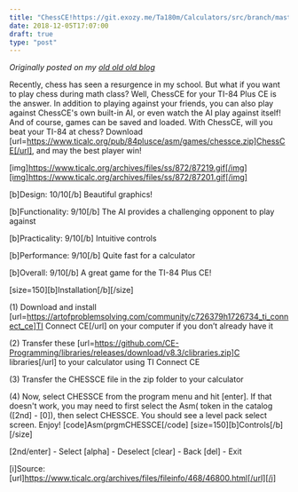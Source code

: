 ```yaml
---
title: "ChessCE!https://git.exozy.me/Ta180m/Calculators/src/branch/master"
date: 2018-12-05T17:07:00
draft: true
type: "post"
---
```



*Originally posted on my [old old old blog](https://artofproblemsolving.com/community/c726379h1749455_chessce)*


Recently, chess has seen a resurgence in my school. But what if you want to play chess during math class? Well, ChessCE for your TI-84 Plus CE is the answer. In addition to playing against your friends, you can also play against ChessCE's own built-in AI, or even watch the AI play against itself! And of course, games can be saved and loaded. With ChessCE, will you beat your TI-84 at chess? Download [url=https://www.ticalc.org/pub/84plusce/asm/games/chessce.zip]ChessCE[/url], and may the best player win!

[img]https://www.ticalc.org/archives/files/ss/872/87219.gif[/img][img]https://www.ticalc.org/archives/files/ss/872/87201.gif[/img]

[b]Design: 10/10[/b]
Beautiful graphics!

[b]Functionality: 9/10[/b]
The AI provides a challenging opponent to play against

[b]Practicality: 9/10[/b]
Intuitive controls

[b]Performance: 9/10[/b]
Quite fast for a calculator

[b]Overall: 9/10[/b]
A great game for the TI-84 Plus CE!


[size=150][b]Installation[/b][/size]

(1) Download and install [url=https://artofproblemsolving.com/community/c726379h1726734_ti_connect_ce]TI Connect CE[/url] on your computer if you don’t already have it

(2) Transfer these [url=https://github.com/CE-Programming/libraries/releases/download/v8.3/clibraries.zip]C libraries[/url] to your calculator using TI Connect CE

(3) Transfer the CHESSCE file in the zip folder to your calculator

(4) Now, select CHESSCE from the program menu and hit [enter]. If that doesn't work, you may need to first select the Asm( token in the catalog ([2nd] - [0]), then select CHESSCE. You should see a level pack select screen. Enjoy!
[code]Asm(prgmCHESSCE[/code]
[size=150][b]Controls[/b][/size]

[2nd/enter] - Select
[alpha] - Deselect
[clear] - Back
[del] - Exit


[i]Source: [url]https://www.ticalc.org/archives/files/fileinfo/468/46800.html[/url][/i]

